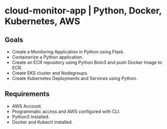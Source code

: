 # cloud-monitor-app | Python, Docker, Kubernetes, AWS

## Goals
- Create a Monitoring Application in Python using Flask.
- Containerize a Python application.
- Create an ECR repository using Python Boto3 and push Docker Image to ECR.
- Create EKS cluster and Nodegroups.
- Create Kubernetes Deployments and Services using Python.

## Requirements 
- AWS Account.
- Programmatic access and AWS configured with CLI.
- Python3 Installed.
- Docker and Kubectl installed.
